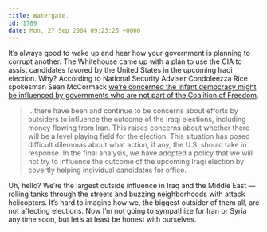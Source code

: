 ```yaml
---
title: Watergate.
id: 1789
date: Mon, 27 Sep 2004 09:23:25 +0000
---
```


It’s always good to wake up and hear how your government is planning to corrupt another. The Whitehouse came up with a plan to use the CIA to assist candidates favored by the United States in the upcoming Iraqi election. Why? According to National Security Adviser Condoleezza Rice spokesman Sean McCormack [we’re concerned the infant democracy might be influenced by governments who are not part of the Coalition of Freedom](http://www.time.com/time/magazine/article/0,9171,1101041004-702122,00.html).

> …there have been and continue to be concerns about efforts by outsiders to influence the outcome of the Iraqi elections, including money flowing from Iran. This raises concerns about whether there will be a level playing field for the election. This situation has posed difficult dilemmas about what action, if any, the U.S. should take in response. In the final analysis, we have adopted a policy that we will not try to influence the outcome of the upcoming Iraqi election by covertly helping individual candidates for office.

Uh, hello? We’re the largest outside influence in Iraq and the Middle East — rolling tanks through the streets and buzzing neighborhoods with attack helicopters. It’s hard to imagine how we, the biggest outsider of them all, are not affecting elections. Now I’m not going to sympathize for Iran or Syria any time soon, but let’s at least be honest with ourselves.





